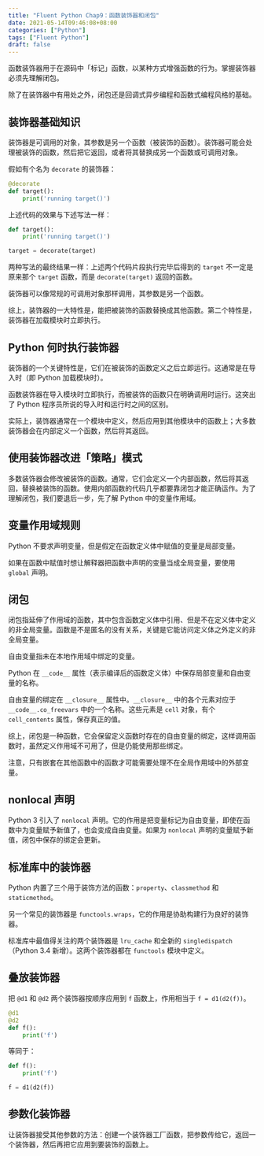 ```yaml
---
title: "Fluent Python Chap9：函数装饰器和闭包"
date: 2021-05-14T09:46:08+08:00
categories: ["Python"]
tags: ["Fluent Python"]
draft: false
---
```


函数装饰器用于在源码中「标记」函数，以某种方式增强函数的行为。掌握装饰器必须先理解闭包。

除了在装饰器中有用处之外，闭包还是回调式异步编程和函数式编程风格的基础。

<!--more-->

## 装饰器基础知识

装饰器是可调用的对象，其参数是另一个函数（被装饰的函数）。装饰器可能会处理被装饰的函数，然后把它返回，或者将其替换成另一个函数或可调用对象。

假如有个名为 `decorate` 的装饰器：

```python
@decorate
def target():
    print('running target()')
```

上述代码的效果与下述写法一样：

```python
def target():
    print('running target()')

target = decorate(target)
```

两种写法的最终结果一样：上述两个代码片段执行完毕后得到的 `target` 不一定是原来那个 `target` 函数，而是 `decorate(target)` 返回的函数。

装饰器可以像常规的可调用对象那样调用，其参数是另一个函数。

综上，装饰器的一大特性是，能把被装饰的函数替换成其他函数。第二个特性是，装饰器在加载模块时立即执行。

## Python 何时执行装饰器

装饰器的一个关键特性是，它们在被装饰的函数定义之后立即运行。这通常是在导入时（即 Python 加载模块时）。

函数装饰器在导入模块时立即执行，而被装饰的函数只在明确调用时运行。这突出了 Python 程序员所说的导入时和运行时之间的区别。

实际上，装饰器通常在一个模块中定义，然后应用到其他模块中的函数上；大多数装饰器会在内部定义一个函数，然后将其返回。

## 使用装饰器改进「策略」模式

多数装饰器会修改被装饰的函数。通常，它们会定义一个内部函数，然后将其返回，替换被装饰的函数。使用内部函数的代码几乎都要靠闭包才能正确运作。为了理解闭包，我们要退后一步，先了解 Python 中的变量作用域。

## 变量作用域规则

Python 不要求声明变量，但是假定在函数定义体中赋值的变量是局部变量。

如果在函数中赋值时想让解释器把函数中声明的变量当成全局变量，要使用 `global` 声明。

## 闭包

闭包指延伸了作用域的函数，其中包含函数定义体中引用、但是不在定义体中定义的非全局变量。函数是不是匿名的没有关系，关键是它能访问定义体之外定义的非全局变量。

自由变量指未在本地作用域中绑定的变量。

Python 在 `__code__` 属性（表示编译后的函数定义体）中保存局部变量和自由变量的名称。

自由变量的绑定在 `__closure__` 属性中。`__closure__` 中的各个元素对应于 `__code__.co_freevars` 中的一个名称。这些元素是 `cell` 对象，有个 `cell_contents` 属性，保存真正的值。

综上，闭包是一种函数，它会保留定义函数时存在的自由变量的绑定，这样调用函数时，虽然定义作用域不可用了，但是仍能使用那些绑定。

注意，只有嵌套在其他函数中的函数才可能需要处理不在全局作用域中的外部变量。

## nonlocal 声明

Python 3 引入了 `nonlocal` 声明。它的作用是把变量标记为自由变量，即使在函数中为变量赋予新值了，也会变成自由变量。如果为 `nonlocal` 声明的变量赋予新值，闭包中保存的绑定会更新。

## 标准库中的装饰器

Python 内置了三个用于装饰方法的函数：`property`、`classmethod` 和 `staticmethod`。

另一个常见的装饰器是 `functools.wraps`，它的作用是协助构建行为良好的装饰器。

标准库中最值得关注的两个装饰器是 `lru_cache` 和全新的 `singledispatch`（Python 3.4 新增）。这两个装饰器都在 `functools` 模块中定义。

## 叠放装饰器

把 `@d1` 和 `@d2` 两个装饰器按顺序应用到 `f` 函数上，作用相当于 `f = d1(d2(f))`。

```python
@d1
@d2
def f():
    print('f')
```

等同于：

```python
def f():
    print('f')

f = d1(d2(f))
```

## 参数化装饰器

让装饰器接受其他参数的方法：创建一个装饰器工厂函数，把参数传给它，返回一个装饰器，然后再把它应用到要装饰的函数上。